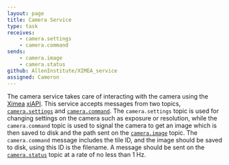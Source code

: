 ```yaml
---
layout: page
title: Camera Service
type: task
receives:
    - camera.settings
    - camera.command
sends:
    - camera.image
    - camera.status
github: AllenInstitute/XIMEA_service
assigned: Cameron
---
```


The camera service takes care of interacting with the camera using the [Ximea](https://www.ximea.com/) [xiAPI](https://www.ximea.com/support/wiki/apis/XiAPI).
This service accepts messages from two topics, [`camera.settings`](/topics.html#camera-settings) and [`camera.command`](/topics.html#camera-command).
The `camera.settings` topic is used for changing settings on the camera such as exposure or resolution, while the `camera.command` topic is used to signal the camera to get an image which is then saved to disk and the path sent on the [`camera.image`](/topics.html#camera-image) topic.
The `camera.command` message includes the tile ID, and the image should be saved to disk, using this ID is the filename.
A message should be sent on the [`camera.status`](/topics.html#camera-status) topic at a rate of no less than 1 Hz.